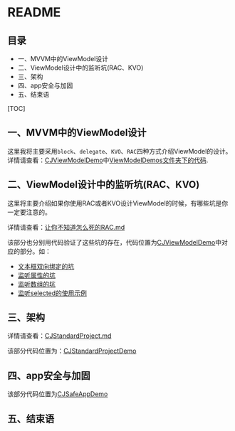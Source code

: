 # README

## 目录
* 一、MVVM中的ViewModel设计
* 二、ViewModel设计中的监听坑(RAC、KVO)
* 三、架构
* 四、app安全与加固
* 五、结束语

[TOC]

## 一、MVVM中的ViewModel设计
这里我将主要采用`block`、`delegate`、`KVO`、`RAC`四种方式介绍ViewModel的设计。
详情请查看：[CJViewModelDemo](./CJViewModelDemo)中[ViewModelDemos文件夹下的代码](./CJViewModelDemo/CJViewModelDemo/ViewModelDemos).



## 二、ViewModel设计中的监听坑(RAC、KVO)
这里将主要介绍如果你使用RAC或者KVO设计ViewModel的时候，有哪些坑是你一定要注意的。

详情请查看：[让你不知道怎么死的RAC.md](./让你不知道怎么死的RAC.md)

该部分也分别用代码验证了这些坑的存在，代码位置为[CJViewModelDemo](./CJViewModelDemo)中对应的部分。如：

* [文本框双向绑定的坑](./CJViewModelDemo/CJViewModelDemo/BindTextFieldDemo(文本框绑定))
* [监听属性的坑](./CJViewModelDemo/CJViewModelDemo/BindPropertyDemo(监听属性的时机))
* [监听数组的坑](./CJViewModelDemo/CJViewModelDemo/ListenArrayDemo(监听数组))
* [监听selected的使用示例](./CJViewModelDemo/CJViewModelDemo/ListenSelectedDemo)



## 三、架构
详情请查看：[CJStandardProject.md](./CJStandardProject.md)

该部分代码位置为：[CJStandardProjectDemo](./CJStandardProjectDemo)



## 四、app安全与加固
该部分代码位置为[CJSafeAppDemo](./CJSafeAppDemo)



## 五、结束语